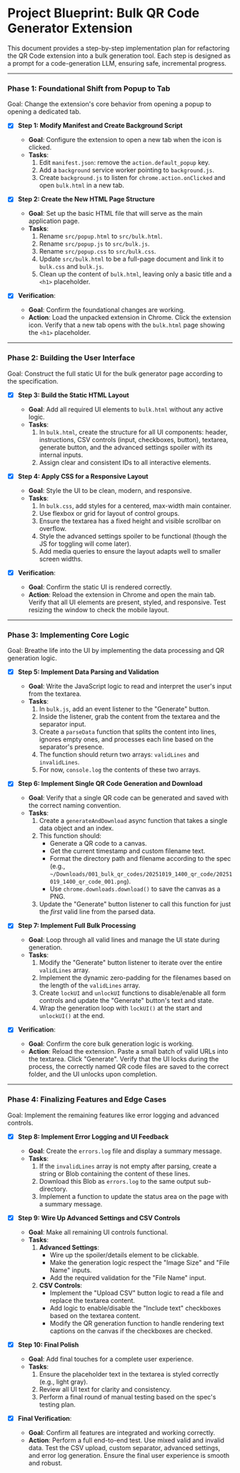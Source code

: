 # Project Blueprint: Bulk QR Code Generator Extension

This document provides a step-by-step implementation plan for refactoring the QR Code extension into a bulk generation tool. Each step is designed as a prompt for a code-generation LLM, ensuring safe, incremental progress.

---

### Phase 1: Foundational Shift from Popup to Tab

Goal: Change the extension's core behavior from opening a popup to opening a dedicated tab.

- [x] **Step 1: Modify Manifest and Create Background Script**
    - **Goal**: Configure the extension to open a new tab when the icon is clicked.
    - **Tasks**:
        1.  Edit `manifest.json`: remove the `action.default_popup` key.
        2.  Add a `background` service worker pointing to `background.js`.
        3.  Create `background.js` to listen for `chrome.action.onClicked` and open `bulk.html` in a new tab.

- [x] **Step 2: Create the New HTML Page Structure**
    - **Goal**: Set up the basic HTML file that will serve as the main application page.
    - **Tasks**:
        1.  Rename `src/popup.html` to `src/bulk.html`.
        2.  Rename `src/popup.js` to `src/bulk.js`.
        3.  Rename `src/popup.css` to `src/bulk.css`.
        4.  Update `src/bulk.html` to be a full-page document and link it to `bulk.css` and `bulk.js`.
        5.  Clean up the content of `bulk.html`, leaving only a basic title and a `<h1>` placeholder.

- [x] **Verification**:
    - **Goal**: Confirm the foundational changes are working.
    - **Action**: Load the unpacked extension in Chrome. Click the extension icon. Verify that a new tab opens with the `bulk.html` page showing the `<h1>` placeholder.

---

### Phase 2: Building the User Interface

Goal: Construct the full static UI for the bulk generator page according to the specification.

- [x] **Step 3: Build the Static HTML Layout**
    - **Goal**: Add all required UI elements to `bulk.html` without any active logic.
    - **Tasks**:
        1.  In `bulk.html`, create the structure for all UI components: header, instructions, CSV controls (input, checkboxes, button), textarea, generate button, and the advanced settings spoiler with its internal inputs.
        2.  Assign clear and consistent IDs to all interactive elements.

- [x] **Step 4: Apply CSS for a Responsive Layout**
    - **Goal**: Style the UI to be clean, modern, and responsive.
    - **Tasks**:
        1.  In `bulk.css`, add styles for a centered, max-width main container.
        2.  Use flexbox or grid for layout of control groups.
        3.  Ensure the textarea has a fixed height and visible scrollbar on overflow.
        4.  Style the advanced settings spoiler to be functional (though the JS for toggling will come later).
        5.  Add media queries to ensure the layout adapts well to smaller screen widths.

- [x] **Verification**:
    - **Goal**: Confirm the static UI is rendered correctly.
    - **Action**: Reload the extension in Chrome and open the main tab. Verify that all UI elements are present, styled, and responsive. Test resizing the window to check the mobile layout.

---

### Phase 3: Implementing Core Logic

Goal: Breathe life into the UI by implementing the data processing and QR generation logic.

- [x] **Step 5: Implement Data Parsing and Validation**
    - **Goal**: Write the JavaScript logic to read and interpret the user's input from the textarea.
    - **Tasks**:
        1.  In `bulk.js`, add an event listener to the "Generate" button.
        2.  Inside the listener, grab the content from the textarea and the separator input.
        3.  Create a `parseData` function that splits the content into lines, ignores empty ones, and processes each line based on the separator's presence.
        4.  The function should return two arrays: `validLines` and `invalidLines`.
        5.  For now, `console.log` the contents of these two arrays.

- [x] **Step 6: Implement Single QR Code Generation and Download**
    - **Goal**: Verify that a single QR code can be generated and saved with the correct naming convention.
    - **Tasks**:
        1.  Create a `generateAndDownload` async function that takes a single data object and an index.
        2.  This function should:
            - Generate a QR code to a canvas.
            - Get the current timestamp and custom filename text.
            - Format the directory path and filename according to the spec (e.g., `~/Downloads/001_bulk_qr_codes/20251019_1400_qr_code/20251019_1400_qr_code_001.png`).
            - Use `chrome.downloads.download()` to save the canvas as a PNG.
        3.  Update the "Generate" button listener to call this function for just the *first* valid line from the parsed data.

- [x] **Step 7: Implement Full Bulk Processing**
    - **Goal**: Loop through all valid lines and manage the UI state during generation.
    - **Tasks**:
        1.  Modify the "Generate" button listener to iterate over the entire `validLines` array.
        2.  Implement the dynamic zero-padding for the filenames based on the length of the `validLines` array.
        3.  Create `lockUI` and `unlockUI` functions to disable/enable all form controls and update the "Generate" button's text and state.
        4.  Wrap the generation loop with `lockUI()` at the start and `unlockUI()` at the end.

- [x] **Verification**:
    - **Goal**: Confirm the core bulk generation logic is working.
    - **Action**: Reload the extension. Paste a small batch of valid URLs into the textarea. Click "Generate". Verify that the UI locks during the process, the correctly named QR code files are saved to the correct folder, and the UI unlocks upon completion.

---

### Phase 4: Finalizing Features and Edge Cases

Goal: Implement the remaining features like error logging and advanced controls.

- [x] **Step 8: Implement Error Logging and UI Feedback**
    - **Goal**: Create the `errors.log` file and display a summary message.
    - **Tasks**:
        1.  If the `invalidLines` array is not empty after parsing, create a string or Blob containing the content of these lines.
        2.  Download this Blob as `errors.log` to the same output sub-directory.
        3.  Implement a function to update the status area on the page with a summary message.

- [x] **Step 9: Wire Up Advanced Settings and CSV Controls**
    - **Goal**: Make all remaining UI controls functional.
    - **Tasks**:
        1.  **Advanced Settings**:
            - Wire up the spoiler/details element to be clickable.
            - Make the generation logic respect the "Image Size" and "File Name" inputs.
            - Add the required validation for the "File Name" input.
        2.  **CSV Controls**:
            - Implement the "Upload CSV" button logic to read a file and replace the textarea content.
            - Add logic to enable/disable the "Include text" checkboxes based on the textarea content.
            - Modify the QR generation function to handle rendering text captions on the canvas if the checkboxes are checked.

- [x] **Step 10: Final Polish**
    - **Goal**: Add final touches for a complete user experience.
    - **Tasks**:
        1.  Ensure the placeholder text in the textarea is styled correctly (e.g., light gray).
        2.  Review all UI text for clarity and consistency.
        3.  Perform a final round of manual testing based on the spec's testing plan.

- [x] **Final Verification**:
    - **Goal**: Confirm all features are integrated and working correctly.
    - **Action**: Perform a full end-to-end test. Use mixed valid and invalid data. Test the CSV upload, custom separator, advanced settings, and error log generation. Ensure the final user experience is smooth and robust.
